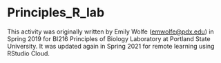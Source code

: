 # Principles_R_lab

This activity was originally written by Emily Wolfe (emwolfe@pdx.edu) in Spring 2019 for BI216 Principles of Biology Laboratory at Portland State University. It was updated again in Spring 2021 for remote learning using RStudio Cloud.